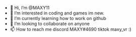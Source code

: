 - 👋 Hi, I’m @MAXY11
- 👀 I’m interested in coding and games im new.
- 🌱 I’m currently learning how to work on github
- 💞️ I’m looking to collaborate on anyone
- 📫 How to reach me discord MAXY#4690 tiktok maxy_vr :)

<!---
MAXY11/MAXY11 is a ✨ special ✨ repository because its `README.md` (this file) appears on your GitHub profile.
You can click the Preview link to take a look at your changes.
--->
